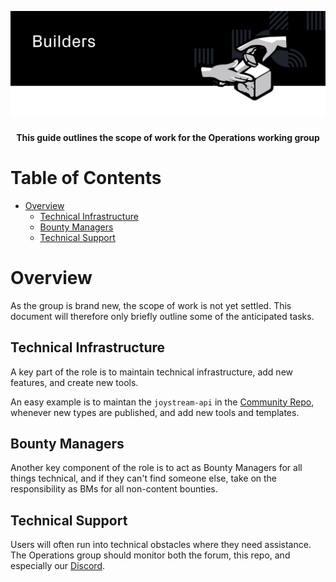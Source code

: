 <p align="center"><img src="img/builder_new.svg"></p>

<div align="center">
  <h4>This guide outlines the scope of work for the Operations working group
<h4>
</div>



Table of Contents
==
<!-- TOC START min:1 max:3 link:true asterisk:false update:true -->
- [Overview](#overview)
  - [Technical Infrastructure](#technical-infrastructure)
  - [Bounty Managers](#bounty-managers)
  - [Technical Support](#technical-support)
<!-- TOC END -->


# Overview
As the group is brand new, the scope of work is not yet settled. This document will therefore only briefly outline some of the anticipated tasks.

## Technical Infrastructure
A key part of the role is to maintain technical infrastructure, add new features, and create new tools.

An easy example is to maintan the `joystream-api` in the [Community Repo](https://github.com/Joystream/community-repo/), whenever new types are published, and add new tools and templates.

## Bounty Managers
Another key component of the role is to act as Bounty Managers for all things technical, and if they can't find someone else, take on the responsibility as BMs for all non-content bounties.

## Technical Support
Users will often run into technical obstacles where they need assistance. The Operations group should monitor both the forum, this repo, and especially our [Discord](https://discord.gg/DE9UN3YpRP).
